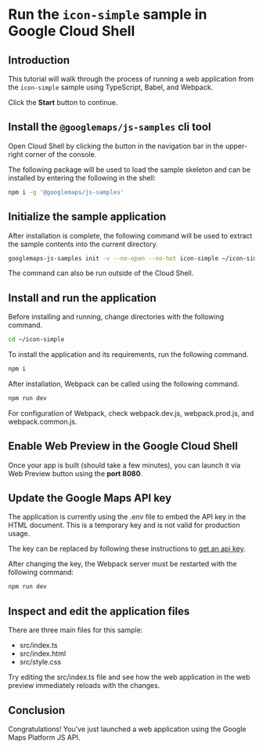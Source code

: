 # Run the `icon-simple` sample in Google Cloud Shell

<walkthrough-tutorial-duration duration="10"/>

## Introduction

This tutorial will walk through the process of running a web application from
the `icon-simple` sample using TypeScript, Babel, and Webpack.

Click the **Start** button to continue.

## Install the `@googlemaps/js-samples` cli tool

Open Cloud Shell by clicking the
<walkthrough-cloud-shell-icon></walkthrough-cloud-shell-icon> button in the
navigation bar in the upper-right corner of the console.

The following package will be used to load the sample skeleton and can be
installed by entering the following in the shell:

```bash
npm i -g '@googlemaps/js-samples'
```

## Initialize the sample application

After installation is complete, the following command will be used to extract
the sample contents into the current directory.

```bash
googlemaps-js-samples init -v --no-open --no-hot icon-simple ~/icon-simple
```

The command can also be run outside of the Cloud Shell.

## Install and run the application

Before installing and running, change directories with the following command.

```bash
cd ~/icon-simple
```

To install the application and its requirements, run the following command.

```bash
npm i
```

After installation, Webpack can be called using the following command.

```bash
npm run dev
```

For configuration of Webpack, check
<walkthrough-editor-open-file filePath="icon-simple/webpack.dev.js">webpack.dev.js</walkthrough-editor-open-file>,
<walkthrough-editor-open-file filePath="icon-simple/webpack.prod.js">webpack.prod.js</walkthrough-editor-open-file>,
and
<walkthrough-editor-open-file filePath="icon-simple/webpack.common.js">webpack.common.js</walkthrough-editor-open-file>.

## Enable Web Preview in the Google Cloud Shell

Once your app is built (should take a few minutes), you can launch it via
<walkthrough-spotlight-pointer target="cloudshell" spotlightId="devshell-web-preview-button">Web
Preview button</walkthrough-spotlight-pointer> using the **port 8080**.

## Update the Google Maps API key

The application is currently using the
<walkthrough-editor-open-file filePath="icon-simple/.env">.env</walkthrough-editor-open-file>
file to embed the API key in the HTML document. This is a temporary key and is
not valid for production usage.

The key can be replaced by following these instructions to
[get an api key](https://developers.google.com/maps/documentation/javascript/get-api-key).

After changing the key, the Webpack server must be restarted with the following
command:

```bash
npm run dev
```

## Inspect and edit the application files

There are three main files for this sample:

*   <walkthrough-editor-open-file filePath="icon-simple/src/index.ts">src/index.ts</walkthrough-editor-open-file>
*   <walkthrough-editor-open-file filePath="icon-simple/src/index.html">src/index.html</walkthrough-editor-open-file>
*   <walkthrough-editor-open-file filePath="icon-simple/src/style.css">src/style.css</walkthrough-editor-open-file>

Try editing the <walkthrough-editor-open-file filePath="icon-simple/src/index.ts">src/index.ts</walkthrough-editor-open-file> file and see how the web application in the web preview immediately reloads with the changes.

## Conclusion

<walkthrough-conclusion-trophy></walkthrough-conclusion-trophy>

Congratulations! You've just launched a web application using the Google Maps
Platform JS API.

